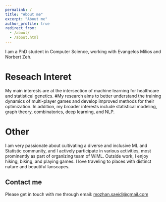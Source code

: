 ```yaml
---
permalink: /
title: "About me"
excerpt: "About me"
author_profile: true
redirect_from: 
  - /about/
  - /about.html
---
```


I am a PhD student in Computer Science, working with Evangelos Milios and Norbert Zeh. 

<!-- #I am a Postdoctoral Researcher at the Department of Biomedical Data Science at the Stanford University, working with Barbara Engelhardt. -->

<!-- #Prior to my current position, I was Postdoctoral Research Scientist at the Machine Learning and Optimization (MLO) lab at EPFL, working with Martin Jaggi. #While at EPFL, I organized the Smooth Games reading group . In part of my time, I participated in the intelligent Global Health (iGH) sub-group of MLO led #by Mary-Anne Hartley, by advising on the machine learning aspect of the ongoing projects. I obtained my Ph.D. from EPFL, and Idiap, supervised by François #Fleuret. During my Ph.D. studies I did two internships at: (i) Mila where I was supervised by Yoshua Bengio and Simon Lacoste-Julien, as well as at (ii) #DeepMind supervised by Irina Higgins. -->



Reseach Interet
======

My main interests are at the intersection of machine learning for healthcare and statistical genetics. 
#My research aims to better understand the training dynamics of multi-player games and develop improved methods for their optimization. 
In addition, my broader interests include statistical modeling, graph theory, combinatorics, deep learning, and NLP.

Other
======
I am very passionate about cultivating a diverse and inclusive ML and Statistic community, and I actively participate in various activities, most prominently as part of organizing team of WiML. Outside work, I enjoy hiking, biking, and playing games. I love traveling to places with distinct nature and beautiful lanscapes.

Contact me
------
Please get in touch with me through email: mozhan.saeidi@gmail.com


